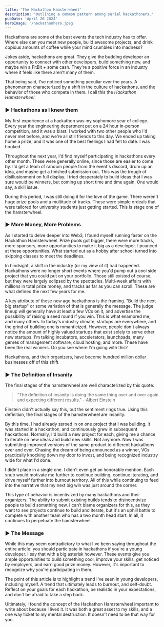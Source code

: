 ```yaml
---
title: 'The Hackathon Hamsterwheel'
description: 'Outlining a common pattern among serial hackathoners.'
pubDate: 'April 20 2024'
heroImage: '/hackathonhero.jpeg'
---
```


Hackathons are some of the best events the tech industry has to offer. Where else can you meet new people, build awesome projects, and drink copious amounts of coffee while your mind crumbles into madness?

Jokes aside, hackathons are great. They give the budding developer an opportunity to connect with other developers, build something new, and maybe win a FitBit + some cash. They're a positive force in an industry where it feels like there aren't many of them. 

That being said, I've noticed something peculiar over the years. A phenomenon characterized by a shift in the culture of hackathons, and the behavior of those who compete in them. I call this the *Hackathon Hamsterwheel*.

### ► Hackathons as I knew them

My first experience at a hackathon was my sophomore year of college. Every year the engineering department put on a 24 hour in-person competition, and it was a blast. I worked with two other people who I'd never met before, and we're all still friends to this day. We ended up taking home a prize, and it was one of the best feelings I had felt to date. I was hooked.

Throughout the next year, I'd find myself participating in hackathons every other month. These were generally online, since those are easier to come by. I'd get a team of random people from the event's discord, drum up an idea, and maybe get a finished submission out. This was the trough of disillusionment on full display. I tried desperately to build ideas that I was sure would be winners, but coming up short time and time again. One would say, a skill issue.

During this period, I was still doing it for the love of the game. There weren't huge prize pools and a multitude of tracks. These were simple ordeals that were tailored for university students just getting started. This is stage one of the hamsterwheel.

### ► More Money, More Problems

As I started to delve deeper into Web3, I found myself running faster on the Hackathon Hamsterwheel. Prize pools got bigger, there were more tracks, more sponsors, more opportunities to make it big as a developer. I pounced at these opportunities. What started out as a hobby after school turned into skipping classes to meet the deadlines. 

In hindsight, a shift in the industry (or my view of it) had happened. Hackathons were no longer short events where you'd pump out a cool side project that you could put on your portfolio. Those still existed of course, but they were largely eclipsed by the spectacles. Multi-week affairs with millions in total prize money, and tracks as far as you can scroll. These are what defined the next few years for me.

A key attribute of these new age hackathons is the framing. "Build the next big startup" or some variation of that is generally the message. The judge lineup will generally have at least a few VCs on it, and advertise the possibility of raising a seed round if you win. This is what enamored me, and many others. In today's industry climate, startups are everywhere, and the grind of building one is romanticized. However, people don't always notice the amount of highly valued startups that exist solely to serve other new startups. I'm talking incubators, accelerators, launchpads, many genres of management software, cloud hosting, and more. These have been the real winners. Do you see where I'm going with this?

Hackathons, and their organizers, have become hundred million dollar businesses off of this shift. 

### ► The Definition of Insanity

The final stages of the hamsterwheel are well characterized by this quote:

> "The definition of insanity is doing the same thing over and over again and expecting different results." - Albert Einstein

Einstein didn't actually say this, but the sentiment rings true. Using this definition, the final stages of the hamsterwheel are insanity.

By this time, I had already zeroed in on one project that I was building. It was started in a hackathon, and continuously grew in subsequent hackathons. Normally, I'd build a new project for each, giving me a chance to iterate on new ideas and build new skills. Not anymore. Now I was submitting improved versions of the same product to different hackathons over and over. Chasing the dream of being announced as a winner, VCs practically knocking down my door to invest, and being recognized industry wide for what I'd done. 

I didn't place in a single one. I didn't even get an honorable mention. Each snub would motivate me further to continue building, continue iterating, and drive myself further into burnout territory. All of this while continuing to feed into the narrative that my next big win was just around the corner.

This type of behavior is incentivized by many hackathons and their organizers. The ability to submit existing builds tends to disincentivize people to build something new. I can't blame organizers for this, as they want to see projects continue to build and iterate, but it's an uphill battle to compete with another team who has a two month head start. In all, it continues to perpetuate the hamsterwheel.

### ► The Message

While this may seem contradictory to what I've been saying throughout the entire article: you should participate in hackathons if you're a young developer. I say that with a big asterisk however. These events give you ample opportunities to build something cool, improve your skills, get noticed by employers, and earn good prize money. However, it's important to recognize why you're participating in them. 

The point of this article is to highlight a trend I've seen in young developers, including myself. A trend that ultimately leads to burnout, and self-doubt. Reflect on your goals for each hackathon, be realistic in your expectations, and don't be afraid to take a step back. 

Ultimately, I found the concept of the Hackathon Hamsterwheel important to write about because I lived it. It was both a great asset to my skills, and a one way ticket to my mental destruction. It doesn't need to be that way for you. 
